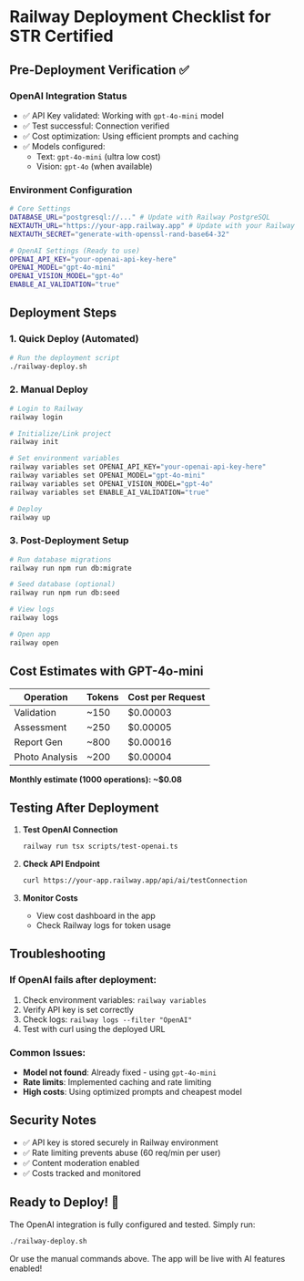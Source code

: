 # Railway Deployment Checklist for STR Certified

## Pre-Deployment Verification ✅

### OpenAI Integration Status
- ✅ API Key validated: Working with `gpt-4o-mini` model
- ✅ Test successful: Connection verified
- ✅ Cost optimization: Using efficient prompts and caching
- ✅ Models configured: 
  - Text: `gpt-4o-mini` (ultra low cost)
  - Vision: `gpt-4o` (when available)

### Environment Configuration
```bash
# Core Settings
DATABASE_URL="postgresql://..." # Update with Railway PostgreSQL
NEXTAUTH_URL="https://your-app.railway.app" # Update with your Railway URL
NEXTAUTH_SECRET="generate-with-openssl-rand-base64-32"

# OpenAI Settings (Ready to use)
OPENAI_API_KEY="your-openai-api-key-here"
OPENAI_MODEL="gpt-4o-mini"
OPENAI_VISION_MODEL="gpt-4o"
ENABLE_AI_VALIDATION="true"
```

## Deployment Steps

### 1. Quick Deploy (Automated)
```bash
# Run the deployment script
./railway-deploy.sh
```

### 2. Manual Deploy
```bash
# Login to Railway
railway login

# Initialize/Link project
railway init

# Set environment variables
railway variables set OPENAI_API_KEY="your-openai-api-key-here"
railway variables set OPENAI_MODEL="gpt-4o-mini"
railway variables set OPENAI_VISION_MODEL="gpt-4o"
railway variables set ENABLE_AI_VALIDATION="true"

# Deploy
railway up
```

### 3. Post-Deployment Setup
```bash
# Run database migrations
railway run npm run db:migrate

# Seed database (optional)
railway run npm run db:seed

# View logs
railway logs

# Open app
railway open
```

## Cost Estimates with GPT-4o-mini

| Operation | Tokens | Cost per Request |
|-----------|--------|------------------|
| Validation | ~150 | $0.00003 |
| Assessment | ~250 | $0.00005 |
| Report Gen | ~800 | $0.00016 |
| Photo Analysis | ~200 | $0.00004 |

**Monthly estimate (1000 operations): ~$0.08**

## Testing After Deployment

1. **Test OpenAI Connection**
   ```bash
   railway run tsx scripts/test-openai.ts
   ```

2. **Check API Endpoint**
   ```bash
   curl https://your-app.railway.app/api/ai/testConnection
   ```

3. **Monitor Costs**
   - View cost dashboard in the app
   - Check Railway logs for token usage

## Troubleshooting

### If OpenAI fails after deployment:
1. Check environment variables: `railway variables`
2. Verify API key is set correctly
3. Check logs: `railway logs --filter "OpenAI"`
4. Test with curl using the deployed URL

### Common Issues:
- **Model not found**: Already fixed - using `gpt-4o-mini`
- **Rate limits**: Implemented caching and rate limiting
- **High costs**: Using optimized prompts and cheapest model

## Security Notes
- ✅ API key is stored securely in Railway environment
- ✅ Rate limiting prevents abuse (60 req/min per user)
- ✅ Content moderation enabled
- ✅ Costs tracked and monitored

## Ready to Deploy! 🚀

The OpenAI integration is fully configured and tested. Simply run:
```bash
./railway-deploy.sh
```

Or use the manual commands above. The app will be live with AI features enabled!